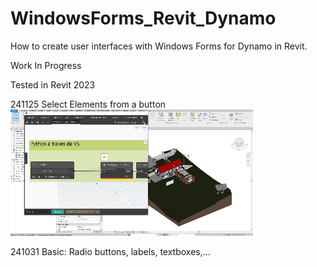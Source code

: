 # WindowsForms_Revit_Dynamo
How to create user interfaces with Windows Forms for Dynamo in Revit.

Work In Progress

Tested in Revit 2023

241125
Select Elements from a button
![](https://github.com/AlvaroCarnicero/WindowsForms_Revit_Dynamo/blob/master/Winforms_02_Select%20Elements_2024-11-25_15-23-58.gif)

241031
Basic: Radio buttons, labels, textboxes,...
